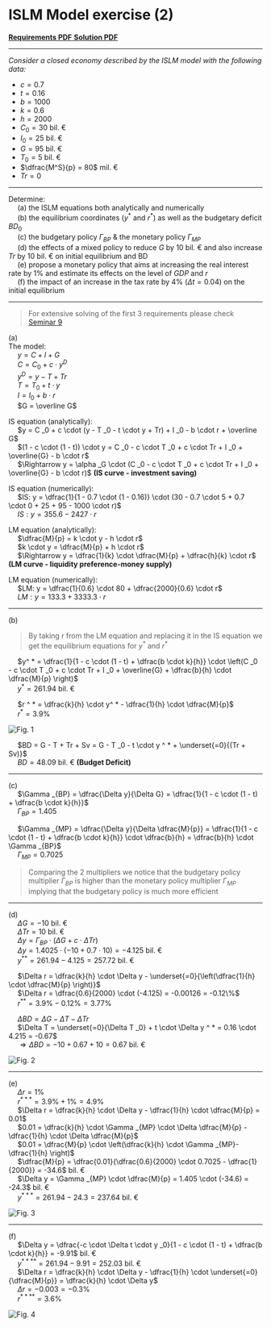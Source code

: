 # ISLM Model exercise (2)

<ins>[**Requirements PDF**](./seminar%20pdfs/S10.%20ISLM%20Exercise%20Requirements.pdf)
<ins>[**Solution PDF**](./seminar%20pdfs/S10.%20ISLM%20Exercise%20Solved.pdf)

---
*Consider a closed economy described by the ISLM model with the following data:*  
- $c = 0.7$
- $t = 0.16$
- $b = 1000$
- $k = 0.6$
- $h = 2000$
- $C _0 = 30$ bil. &euro;
- $I _0 = 25$ bil. &euro;
- $G = 95$ bil. &euro;
- $T _0 = 5$ bil. &euro;
- $\dfrac{M^S}{p} = 80$ mil. &euro;
- $Tr = 0$

---

Determine:  
&emsp; (a) the ISLM equations both analytically and numerically  
&emsp; (b) the equilibrium coordinates ($y ^ *$ and $r ^ *$) as well as the budgetary deficit $BD _0$  
&emsp; (c) the budgetary policy $\Gamma _{BP}$ & the monetary policy $\Gamma _{MP}$  
&emsp; (d) the effects of a mixed policy to reduce $G$ by $10$ bil. &euro; and also increase $Tr$ by $10$ bil. &euro; on initial equilibrium and BD  
&emsp; (e) propose a monetary policy that aims at increasing the real interest rate by $1\%$ and estimate its effects on the level of $GDP$ and $r$  
&emsp; (f) the impact of an increase in the tax rate by 4% ($\Delta t = 0.04$) on the initial equilibrium  

---

> For extensive solving of the first 3 requirements please check [Seminar 9](./09.%20ISLM%20Model%20exercise%20(1).html)

(a)  
The model:  
&emsp; $y = C + I + G$  
&emsp; $C = C _0 + c \cdot y ^D$  
&emsp; $y ^D = y - T + Tr$  
&emsp; $T = T _0 + t \cdot y$  
&emsp; $I = I _0 + b \cdot r$  
&emsp; $G = \overline G$  

IS equation (analytically):  
&emsp; $y = C _0 + c \cdot (y - T _0 - t \cdot y + Tr) + I _0 - b \cdot r + \overline G$  
&emsp; $(1 - c \cdot (1 - t)) \cdot y = C _0 - c \cdot T _0 + c \cdot Tr + I _0 + \overline{G} - b \cdot r$  
&emsp; $\Rightarrow y = \alpha _G \cdot (C _0 - c \cdot T _0 + c \cdot Tr + I _0 + \overline{G} - b \cdot r)$ **(IS curve - investment saving)**  

IS equation (numerically):  
&emsp; $IS: y = \dfrac{1}{1 - 0.7 \cdot (1 - 0.16)} \cdot (30 - 0.7 \cdot 5 + 0.7 \cdot 0 + 25 + 95 - 1000 \cdot r)$  
&emsp; $IS: y = 355.6 - 2427 \cdot r$  

LM equation (analytically):  
&emsp; $\dfrac{M}{p} = k \cdot y - h \cdot r$  
&emsp; $k \cdot y = \dfrac{M}{p} + h \cdot r$  
&emsp; $\Rightarrow y = \dfrac{1}{k} \cdot \dfrac{M}{p} + \dfrac{h}{k} \cdot r$ **(LM curve - liquidity preference-money supply)**  

LM equation (numerically):  
&emsp; $LM: y = \dfrac{1}{0.6} \cdot 80 + \dfrac{2000}{0.6} \cdot r$  
&emsp; $LM: y = 133.3 + 3333.3 \cdot r$  

---

(b)  
> By taking r from the LM equation and replacing it in the IS equation we get the equilibrium equations for $y ^ *$ and $r ^ *$  

&emsp; $y^ * = \dfrac{1}{1 - c \cdot (1 - t) + \dfrac{b \cdot k}{h}} \cdot \left(C _0 - c \cdot T _0 + c \cdot Tr + I _0 + \overline{G} + \dfrac{b}{h} \cdot \dfrac{M}{p} \right)$  
&emsp; $y ^ * = 261.94$ bil. &euro;  

&emsp; $r ^ * = \dfrac{k}{h} \cdot y^ * - \dfrac{1}{h} \cdot \dfrac{M}{p}$  
&emsp; $r ^ * = 3.9\%$  

![Fig. 1](images/S10.%20Fig1.png)

&emsp; $BD = G - T + Tr + Sv = G - T _0 - t \cdot y ^ * + \underset{=0}{(Tr + Sv)}$  
&emsp; $BD = 48.09$ bil. &euro; **(Budget Deficit)**  

---

(c)  
&emsp; $\Gamma _{BP} = \dfrac{\Delta y}{\Delta G} = \dfrac{1}{1 - c \cdot (1 - t) + \dfrac{b \cdot k}{h}}$  
&emsp; $\Gamma _{BP} = 1.405$  

&emsp; $\Gamma _{MP} = \dfrac{\Delta y}{\Delta \dfrac{M}{p}} = \dfrac{1}{1 - c \cdot (1 - t) + \dfrac{b \cdot k}{h}} \cdot \dfrac{b}{h} = \dfrac{b}{h} \cdot \Gamma _{BP}$  
&emsp; $\Gamma _{MP} = 0.7025$  
> Comparing the 2 multipliers we notice that the budgetary policy multiplier $\Gamma _{BP}$ is higher than the monetary policy multiplier $\Gamma _{MP}$ implying that the budgetary policy is much more efficient

---

(d)  
&emsp; $\Delta G = -10$ bil. &euro;  
&emsp; $\Delta Tr = 10$ bil. &euro;  
&emsp; $\Delta y = \Gamma _{BP} \cdot (\Delta G + c \cdot \Delta Tr)$  
&emsp; $\Delta y = 1.4025 \cdot (-10 + 0.7 \cdot 10) = -4.125$ bil. &euro;  
&emsp; $y ^ { * * } = 261.94 - 4.125 = 257.72$ bil. &euro;  

&emsp; $\Delta r = \dfrac{k}{h} \cdot \Delta y - \underset{=0}{\left(\dfrac{1}{h} \cdot \dfrac{M}{p} \right)}$  
&emsp; $\Delta r = \dfrac{0.6}{2000} \cdot (-4.125) = -0.00126 = -0.12\%$  
&emsp; $r ^ { * * } = 3.9\% - 0.12\% = 3.77\%$  

&emsp; $\Delta BD = \Delta G - \Delta T - \Delta Tr$  
&emsp; $\Delta T = \underset{=0}{\Delta T _0} + t \cdot \Delta y ^ * = 0.16 \cdot 4.215 = -0.67$  
&emsp; $\Rightarrow \Delta BD = -10 + 0.67 + 10 = 0.67$ bil. &euro;  

![Fig. 2](images/S10.%20Fig2.png)

---

(e)  
&emsp; $\Delta r = 1\%$  
&emsp; $r ^ { * * * } = 3.9\% + 1\% = 4.9\%$  
&emsp; $\Delta r = \dfrac{k}{h} \cdot \Delta y - \dfrac{1}{h} \cdot \dfrac{M}{p} = 0.01$  
&emsp; $0.01 = \dfrac{k}{h} \cdot \Gamma _{MP} \cdot \Delta \dfrac{M}{p} - \dfrac{1}{h} \cdot \Delta \dfrac{M}{p}$  
&emsp; $0.01 = \dfrac{M}{p} \cdot \left(\dfrac{k}{h} \cdot \Gamma _{MP}- \dfrac{1}{h} \right)$  
&emsp; $\dfrac{M}{p} = \dfrac{0.01}{\dfrac{0.6}{2000} \cdot 0.7025 - \dfrac{1}{2000}} = -34.6$ bil. &euro;  
&emsp; $\Delta y = \Gamma _{MP} \cdot \dfrac{M}{p} = 1.405 \cdot (-34.6) = -24.3$ bil. &euro;  
&emsp; $y ^ { * * * } = 261.94 - 24.3 = 237.64$ bil. &euro;  

![Fig. 3](images/S10.%20Fig3.png)

---

(f)  
&emsp; $\Delta y = \dfrac{-c \cdot \Delta t \cdot y _0}{1 - c \cdot (1 - t) + \dfrac{b \cdot k}{h}} = -9.91$ bil. &euro;  
&emsp; $y ^ { * * * * } = 261.94 - 9.91 = 252.03$ bil. &euro;  
&emsp; $\Delta r = \dfrac{k}{h} \cdot \Delta y - \dfrac{1}{h} \cdot \underset{=0}{\dfrac{M}{p}} = \dfrac{k}{h} \cdot \Delta y$  
&emsp; $\Delta r = -0.003 = -0.3\%$  
&emsp; $r ^ { * * * * } = 3.6\%$  

![Fig. 4](images/S10.%20Fig4.png)